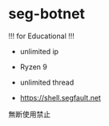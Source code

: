 # seg-botnet
!!! for Educational !!!

- unlimited ip
- Ryzen 9
- unlimited thread

- https://shell.segfault.net

無断使用禁止